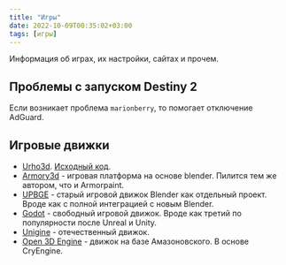 ```yaml
---
title: "Игры"
date: 2022-10-09T00:35:02+03:00
tags: [игры]
---
```


Информация об играх, их настройки, сайтах и прочем.

## Проблемы с запуском Destiny 2

Если возникает проблема `marionberry`, то помогает отключение AdGuard.

## Игровые движки

* [Urho3d](https://urho3d.github.io). [Исходный код](*https://github.com/urho3d/Urho3D).
* [Armory3d](https://armory3d.org/) - игровая платформа на основе blender. Пилится тем же автором, что и Armorpaint.
* [UPBGE](https://upbge.org/index.html) - старый игровой движок Blender как отдельный проект. Вроде как с полной интеграцией с новым Blender.
* [Godot](https://godotengine.org/) - свободный игровой движок. Вроде как третий по популярности после Unreal и Unity.
* [Unigine](https://unigine.com) - отечественный движок.
* [Open 3D Engine](https://o3de.org) - движок на базе Амазоновского. В основе CryEngine.
